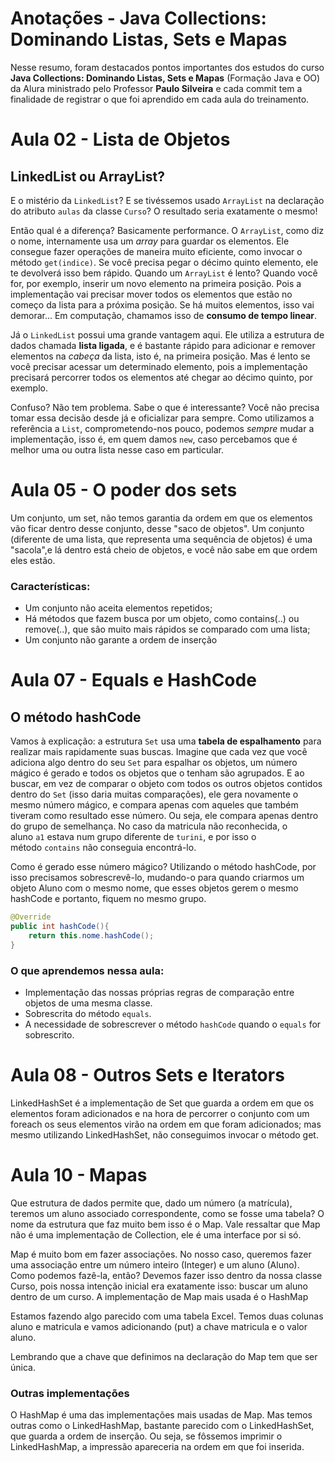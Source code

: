 # Anotações - Java Collections: Dominando Listas, Sets e Mapas

Nesse resumo, foram destacados pontos importantes dos estudos do curso **Java Collections: Dominando Listas, Sets e Mapas** (Formação Java e OO) da Alura ministrado pelo Professor **Paulo Silveira** e cada commit tem a finalidade de registrar o que foi aprendido em cada aula do treinamento.

# Aula 02 - Lista de Objetos

## **LinkedList ou ArrayList?**

E o mistério da `LinkedList`? E se tivéssemos usado `ArrayList` na declaração do atributo `aulas` da classe `Curso`? O resultado seria exatamente o mesmo!

Então qual é a diferença? Basicamente performance. O `ArrayList`, como diz o nome, internamente usa um *array* para guardar os elementos. Ele consegue fazer operações de maneira muito eficiente, como invocar o método `get(indice)`. Se você precisa pegar o décimo quinto elemento, ele te devolverá isso bem rápido. Quando um `ArrayList` é lento? Quando você for, por exemplo, inserir um novo elemento na primeira posição. Pois a implementação vai precisar mover todos os elementos que estão no começo da lista para a próxima posição. Se há muitos elementos, isso vai demorar... Em computação, chamamos isso de **consumo de tempo linear**.

Já o `LinkedList` possui uma grande vantagem aqui. Ele utiliza a estrutura de dados chamada **lista ligada**, e é bastante rápido para adicionar e remover elementos na *cabeça* da lista, isto é, na primeira posição. Mas é lento se você precisar acessar um determinado elemento, pois a implementação precisará percorrer todos os elementos até chegar ao décimo quinto, por exemplo.

Confuso? Não tem problema. Sabe o que é interessante? Você não precisa tomar essa decisão desde já e oficializar para sempre. Como utilizamos a referência a `List`, comprometendo-nos pouco, podemos *sempre* mudar a implementação, isso é, em quem damos `new`, caso percebamos que é melhor uma ou outra lista nesse caso em particular.

# Aula 05 - O poder dos sets

Um conjunto, um set, não temos garantia da ordem em que os elementos vão ficar dentro desse conjunto, desse "saco de objetos". Um conjunto (diferente de uma lista, que representa uma sequência de objetos) é uma "sacola",e lá dentro está cheio de objetos, e você não sabe em que ordem eles estão.

### Características:

- Um conjunto não aceita elementos repetidos;
- Há métodos que fazem busca por um objeto, como contains(..) ou remove(..), que são muito mais rápidos se comparado com uma lista;
- Um conjunto não garante a ordem de inserção

# Aula 07 - Equals e HashCode

## **O método hashCode**

Vamos à explicação: a estrutura `Set` usa uma **tabela de espalhamento** para realizar mais rapidamente suas buscas. Imagine que cada vez que você adiciona algo dentro do seu `Set` para espalhar os objetos, um número mágico é gerado e todos os objetos que o tenham são agrupados. E ao buscar, em vez de comparar o objeto com todos os outros objetos contidos dentro do `Set` (isso daria muitas comparações), ele gera novamente o mesmo número mágico, e compara apenas com aqueles que também tiveram como resultado esse número. Ou seja, ele compara apenas dentro do grupo de semelhança. No caso da matricula não reconhecida, o aluno `a1` estava num grupo diferente de `turini`, e por isso o método `contains` não conseguia encontrá-lo.

Como é gerado esse número mágico? Utilizando o método hashCode, por isso precisamos sobrescrevê-lo, mudando-o para quando criarmos um objeto Aluno com o mesmo nome, que esses objetos gerem o mesmo hashCode e portanto, fiquem no mesmo grupo.

```java
@Override
public int hashCode(){
    return this.nome.hashCode();
}
```

### O que aprendemos nessa aula:

- Implementação das nossas próprias regras de comparação entre objetos de uma mesma classe.
- Sobrescrita do método `equals`.
- A necessidade de sobrescrever o método `hashCode` quando o `equals` for sobrescrito.

# Aula 08 - Outros Sets e Iterators

LinkedHashSet é a implementação de Set que guarda a ordem em que os elementos foram adicionados e na hora de percorrer o conjunto com um foreach os seus elementos virão na ordem em que foram adicionados; mas mesmo utilizando LinkedHashSet, não conseguimos invocar o método get.

# Aula 10 - Mapas

Que estrutura de dados permite que, dado um número (a matrícula), teremos um aluno associado correspondente, como se fosse uma tabela? O nome da estrutura que faz muito bem isso é o Map. Vale ressaltar que Map não é uma implementação de Collection, ele é uma interface por si só.

Map é muito bom em fazer associações. No nosso caso, queremos fazer uma associação entre um número inteiro (Integer) e um aluno (Aluno). Como podemos fazê-la, então? Devemos fazer isso dentro da nossa classe Curso, pois nossa intenção inicial era exatamente isso: buscar um aluno dentro de um curso. A implementação de Map mais usada é o HashMap

Estamos fazendo algo parecido com uma tabela Excel. Temos duas colunas aluno e matricula e vamos adicionando (put) a chave matricula e o valor aluno.

Lembrando que a chave que definimos na declaração do Map tem que ser única.

### Outras implementações

O HashMap é uma das implementações mais usadas de Map. Mas temos outras como o LinkedHashMap, bastante parecido com o LinkedHashSet, que guarda a ordem de inserção. Ou seja, se fôssemos imprimir o LinkedHashMap, a impressão apareceria na ordem em que foi inserida.